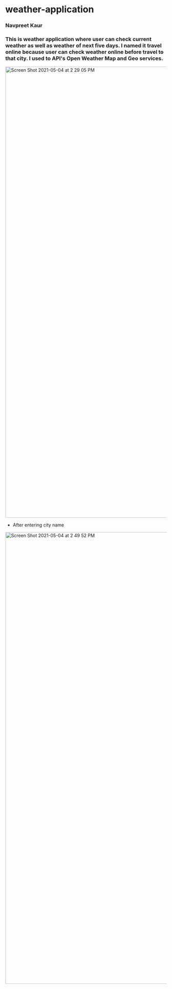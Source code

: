 
# weather-application
### Navpreet Kaur
### This is weather application where user can check current weather as well as weather of next five days. I named it travel online because user can check weather online before travel to that city. I used to API's Open Weather Map and Geo services.
<img width="1409" alt="Screen Shot 2021-05-04 at 2 29 05 PM" src="https://user-images.githubusercontent.com/71792075/117054204-dcfe2c80-ace7-11eb-887e-fe08b0c9787c.png">

* After entering city name

<img width="1411" alt="Screen Shot 2021-05-04 at 2 49 52 PM" src="https://user-images.githubusercontent.com/71792075/117054407-10d95200-ace8-11eb-88c2-6fa229c1766f.png">
